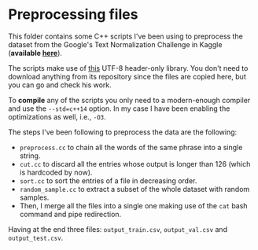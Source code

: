 # Preprocessing files

This folder contains some C++ scripts I've been using to preprocess the dataset from the Google's Text Normalization Challenge in Kaggle (**available [here](https://www.kaggle.com/google-nlu/text-normalization/data)**). 

The scripts make use of [this](https://www.kaggle.com/google-nlu/text-normalization/data) UTF-8 header-only library. You don't need to download anything from its repository since the files are copied here, but you can go and check his work.

To **compile** any of the scripts you only need to a modern-enough compiler and use the `--std=c++14` option. In my case I have been enabling the optimizations as well, i.e., `-O3`.

The steps I've been following to preprocess the data are the following:

* `preprocess.cc` to chain all the words of the same phrase into a single string.
* `cut.cc` to discard all the entries whose output is longer than 126 (which is hardcoded by now).
* `sort.cc` to sort the entries of a file in decreasing order.
* `random_sample.cc` to extract a subset of the whole dataset with random samples.
* Then, I merge all the files into a single one making use of the `cat` bash command and pipe redirection.

Having at the end three files: `output_train.csv`, `output_val.csv` and `output_test.csv`.
